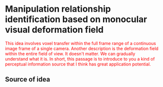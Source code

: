 # Manipulation relationship identification based on monocular visual deformation field

<font color="red"> This idea involves voxel transfer within the full frame range of a continuous image frame of a single camera. Another description is the deformation field within the entire field of view. It doesn't matter. We can gradually understand what it is. In short, this passage is to introduce to you a kind of perceptual information source that I think has great application potential. </font>

## Source of idea